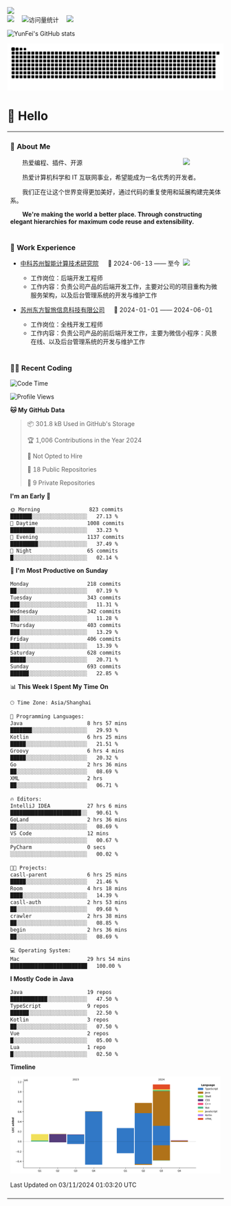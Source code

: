   <!-- dynamic typing effect 动态打字效果 -->
  <div>
    <a href="http://yunfei.plus">
      <img src="https://readme-typing-svg.demolab.com?font=Fira+Code&pause=1000&width=435&lines=console.log(%22Hello%2C%20World%22);祝您今天愉快!&center=true&size=27" />
    </a>
  </div>

  <div>
    <a href="http://yunfei.plus/"><img src="https://img.shields.io/badge/Website-博客-8c36db" /></a>&emsp;
    <!-- visitor -->
    <img src="https://komarev.com/ghpvc/?username=yunfeidog&label=Views&color=orange&style=flat" alt="访问量统计" />&emsp;
    <!-- wakatime -->    
    <a href="https://wakatime.com/@yunfeidog"><img src="https://wakatime.com/badge/user/42d0678c-368b-448b-9a77-5d21c5b55352.svg" /></a>
  </div>

![YunFei's GitHub stats](https://github-readme-stats.vercel.app/api?username=yunfeidog)

![snake](./dist/github-contribution-grid-snake.svg)

#  🙋 Hello

<table>


<tr><td>

### 🤺 About Me

<img align="right" width="88" src="https://cdn.jsdelivr.net/gh/yunfeidog/yunfeidog/assets/images/jobs.png" />

<p>&emsp;&emsp;热爱编程、插件、开源</p>
<p>&emsp;&emsp;热爱计算机科学和 IT 互联网事业，希望能成为一名优秀的开发者。</p>
<p>&emsp;&emsp;我们正在让这个世界变得更加美好，通过代码的重复使用和延展构建完美体系。</p>
<p>&emsp;&emsp;<strong>We're making the world a better place. Through constructing elegant hierarchies for maximum code reuse and extensibility.</strong></p>

</td></tr> 

<tr><td>

### 🏢 Work Experience

<img align="right" width="88" src="https://cdn.jsdelivr.net/gh/yunfeidog/yunfeidog/assets/images/yuanze.png" />

- [中科苏州智能计算技术研究院](http://iict.ac.cn/sy) &emsp; 📌 2024-06-13 —— 至今

  - 工作岗位：后端开发工程师
  - 工作内容：负责公司产品的后端开发工作，主要对公司的项目重构为微服务架构，以及后台管理系统的开发与维护工作

- [苏州东方智旅信息科技有限公司](http://www.leyoobao.com/) &emsp; 📌 2024-01-01 —— 2024-06-01

    - 工作岗位：全栈开发工程师
    - 工作内容：负责公司产品的前后端开发工作，主要为微信小程序：风景在线、以及后台管理系统的开发与维护工作


</td></tr>

<tr><td>

### 👩‍💻 Recent Coding
<!--START_SECTION:waka-->
![Code Time](http://img.shields.io/badge/Code%20Time-1%2C983%20hrs%2022%20mins-blue)

![Profile Views](http://img.shields.io/badge/Profile%20Views-2-blue)

**🐱 My GitHub Data** 

> 📦 301.8 kB Used in GitHub's Storage 
 > 
> 🏆 1,006 Contributions in the Year 2024
 > 
> 🚫 Not Opted to Hire
 > 
> 📜 18 Public Repositories 
 > 
> 🔑 9 Private Repositories 
 > 
**I'm an Early 🐤** 

```text
🌞 Morning                823 commits         ███████░░░░░░░░░░░░░░░░░░   27.13 % 
🌆 Daytime                1008 commits        ████████░░░░░░░░░░░░░░░░░   33.23 % 
🌃 Evening                1137 commits        █████████░░░░░░░░░░░░░░░░   37.49 % 
🌙 Night                  65 commits          █░░░░░░░░░░░░░░░░░░░░░░░░   02.14 % 
```
📅 **I'm Most Productive on Sunday** 

```text
Monday                   218 commits         ██░░░░░░░░░░░░░░░░░░░░░░░   07.19 % 
Tuesday                  343 commits         ███░░░░░░░░░░░░░░░░░░░░░░   11.31 % 
Wednesday                342 commits         ███░░░░░░░░░░░░░░░░░░░░░░   11.28 % 
Thursday                 403 commits         ███░░░░░░░░░░░░░░░░░░░░░░   13.29 % 
Friday                   406 commits         ███░░░░░░░░░░░░░░░░░░░░░░   13.39 % 
Saturday                 628 commits         █████░░░░░░░░░░░░░░░░░░░░   20.71 % 
Sunday                   693 commits         ██████░░░░░░░░░░░░░░░░░░░   22.85 % 
```


📊 **This Week I Spent My Time On** 

```text
🕑︎ Time Zone: Asia/Shanghai

💬 Programming Languages: 
Java                     8 hrs 57 mins       ███████░░░░░░░░░░░░░░░░░░   29.93 % 
Kotlin                   6 hrs 25 mins       █████░░░░░░░░░░░░░░░░░░░░   21.51 % 
Groovy                   6 hrs 4 mins        █████░░░░░░░░░░░░░░░░░░░░   20.32 % 
Go                       2 hrs 36 mins       ██░░░░░░░░░░░░░░░░░░░░░░░   08.69 % 
XML                      2 hrs               ██░░░░░░░░░░░░░░░░░░░░░░░   06.71 % 

🔥 Editors: 
IntelliJ IDEA            27 hrs 6 mins       ███████████████████████░░   90.61 % 
GoLand                   2 hrs 36 mins       ██░░░░░░░░░░░░░░░░░░░░░░░   08.69 % 
VS Code                  12 mins             ░░░░░░░░░░░░░░░░░░░░░░░░░   00.67 % 
PyCharm                  0 secs              ░░░░░░░░░░░░░░░░░░░░░░░░░   00.02 % 

🐱‍💻 Projects: 
casll-parent             6 hrs 25 mins       █████░░░░░░░░░░░░░░░░░░░░   21.46 % 
Room                     4 hrs 18 mins       ████░░░░░░░░░░░░░░░░░░░░░   14.39 % 
casll-auth               2 hrs 53 mins       ██░░░░░░░░░░░░░░░░░░░░░░░   09.68 % 
crawler                  2 hrs 38 mins       ██░░░░░░░░░░░░░░░░░░░░░░░   08.85 % 
begin                    2 hrs 36 mins       ██░░░░░░░░░░░░░░░░░░░░░░░   08.69 % 

💻 Operating System: 
Mac                      29 hrs 54 mins      █████████████████████████   100.00 % 
```

**I Mostly Code in Java** 

```text
Java                     19 repos            ████████████░░░░░░░░░░░░░   47.50 % 
TypeScript               9 repos             ██████░░░░░░░░░░░░░░░░░░░   22.50 % 
Kotlin                   3 repos             ██░░░░░░░░░░░░░░░░░░░░░░░   07.50 % 
Vue                      2 repos             █░░░░░░░░░░░░░░░░░░░░░░░░   05.00 % 
Lua                      1 repo              █░░░░░░░░░░░░░░░░░░░░░░░░   02.50 % 
```



**Timeline**

![Lines of Code chart](https://raw.githubusercontent.com/yunfeidog/yunfeidog/main/assets/bar_graph.png)


 Last Updated on 03/11/2024 01:03:20 UTC
<!--END_SECTION:waka-->

</td></tr>




<tr><td>

